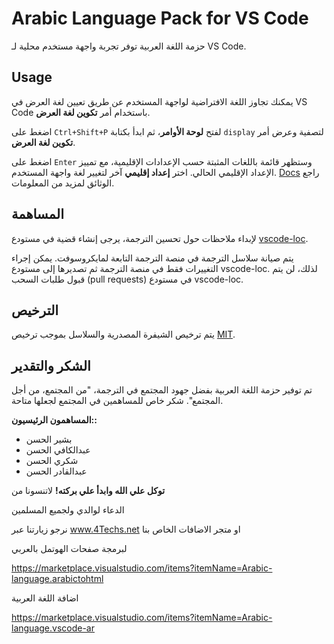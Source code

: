 # Arabic Language Pack for VS Code

حزمة اللغة العربية توفر تجربة واجهة مستخدم محلية لـ 
VS Code.
## Usage

يمكنك تجاوز اللغة الافتراضية لواجهة المستخدم عن طريق تعيين لغة العرض في VS Code باستخدام أمر **تكوين لغة العرض**.

اضغط على `Ctrl+Shift+P` لفتح **لوحة الأوامر**، ثم ابدأ بكتابة `display` لتصفية وعرض أمر **تكوين لغة العرض**.

اضغط على `Enter` وستظهر قائمة باللغات المثبتة حسب الإعدادات الإقليمية، مع تمييز الإعداد الإقليمي الحالي. اختر **إعداد إقليمي** آخر لتغيير لغة واجهة المستخدم.
 [Docs](https://go.microsoft.com/fwlink/?LinkId=761051) راجع الوثائق لمزيد من المعلومات.

## المساهمة
لإبداء ملاحظات حول تحسين الترجمة، يرجى إنشاء قضية في مستودع [vscode-loc](https://github.com/microsoft/vscode-loc).

يتم صيانة سلاسل الترجمة في منصة الترجمة التابعة لمايكروسوفت. يمكن إجراء التغييرات فقط في منصة الترجمة ثم تصديرها إلى مستودع vscode-loc. لذلك، لن يتم قبول طلبات السحب (pull requests) في مستودع vscode-loc.

## الترخيص

يتم ترخيص الشيفرة المصدرية والسلاسل بموجب ترخيص [MIT](https://github.com/Microsoft/vscode-loc/blob/master/LICENSE.md).

## الشكر والتقدير

تم توفير حزمة اللغة العربية بفضل جهود المجتمع في الترجمة، "من المجتمع، من أجل المجتمع". شكر خاص للمساهمين في المجتمع لجعلها متاحة.

**المساهمون الرئيسيون::**

* بشير الحسن
* عبدالكافي الحسن
* شكري الحسن
* عبدالقادر الحسن

**توكل علي الله وابدأ علي بركته!**
لاتنسونا من 

الدعاء لوالدي ولجميع المسلمين

نرجو زيارتنا عبر
www.4Techs.net
او متجر الاضافات الخاص بنا

لبرمجة صفحات الهوتمل بالعربي

https://marketplace.visualstudio.com/items?itemName=Arabic-language.arabictohtml


اضافة اللغة العربية


https://marketplace.visualstudio.com/items?itemName=Arabic-language.vscode-ar

